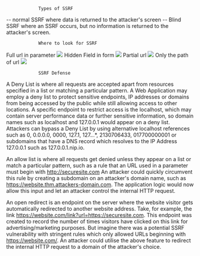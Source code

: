 				Types of SSRF
-- normal SSRF where data is returned to the attacker's screen
-- Blind SSRF where an SSRF occurs, but no information is returned to the attacker's screen.

				Where to look for SSRF
Full url in parameter
![](SSRF1.png)
Hidden Field in form
![](SSRF2.png)
Partial url
![](SSRF3.png)
Only the path of url
![](SSRF4.png)

				SSRF Defense
A Deny List is where all requests are accepted apart from resources specified in a list or matching a particular pattern. A Web Application may employ a deny list to protect sensitive endpoints, IP addresses or domains from being accessed by the public while still allowing access to other locations. A specific endpoint to restrict access is the localhost, which may contain server performance data or further sensitive information, so domain names such as localhost and 127.0.0.1 would appear on a deny list. Attackers can bypass a Deny List by using alternative localhost references such as 0, 0.0.0.0, 0000, 127.1, 127.*.*.*, 2130706433, 017700000001 or subdomains that have a DNS record which resolves to the IP Address 127.0.0.1 such as 127.0.0.1.nip.io.

An allow list is where all requests get denied unless they appear on a list or match a particular pattern, such as a rule that an URL used in a parameter must begin with http://securesite.com An attacker could quickly circumvent this rule by creating a subdomain on an attacker's domain name, such as https://website.thm.attackers-domain.com. The application logic would now allow this input and let an attacker control the internal HTTP request.

An open redirect is an endpoint on the server where the website visitor gets automatically redirected to another website address. Take, for example, the link https://website.com/link?url=https://securesite.com. This endpoint was created to record the number of times visitors have clicked on this link for advertising/marketing purposes. But imagine there was a potential SSRF vulnerability with stringent rules which only allowed URLs beginning with https://website.com/. An attacker could utilise the above feature to redirect the internal HTTP request to a domain of the attacker's choice.